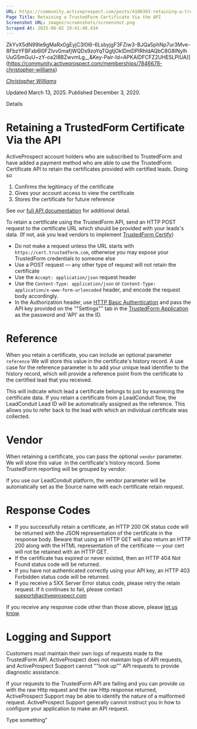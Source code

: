 ```yaml
---
URL: https://community.activeprospect.com/posts/4100303-retaining-a-trustedform-certificate-via-the-api
Page Title: Retaining a TrustedForm Certificate Via the API
Screenshot URL: images/screenshots/screenshot.png
Scraped At: 2025-06-02 19:41:48.434
---
```

ZkYvX5dN99Ie9gMaRx0gEyjC3l0l6-6LsbyjgF3FZiw3-BJQa5phNp7ur3Mve-8FbzYFBFxb6l0FZlvv0mafjWQDs9zoYqTQgtjOkIDmDPIRhldAQbC8G8INylhUuGSmGuU~zY-oa2l8BZwvmLg__&Key-Pair-Id=APKAIDFCFZ2UHE5LPIUA)](https://community.activeprospect.com/memberships/7846678-christopher-williams)

[_Christopher Williams_](https://community.activeprospect.com/memberships/7846678-christopher-williams)

Updated March 13, 2025. Published December 3, 2020.

Details

# Retaining a TrustedForm Certificate Via the API

ActiveProspect account holders who are subscribed to TrustedForm and have added a payment method who are able to use the TrustedForm Certificate API to retain the certificates provided with certified leads. Doing so

1. Confirms the legitimacy of the certificate
2. Gives your account access to view the certificate
3. Stores the certificate for future reference


See our [full API documentation](https://developers.activeprospect.com/docs/trustedform/api/v4.0/tag/Certificate-URL/) for additional detail.

To retain a certificate using the TrustedForm API, send an HTTP POST request to the certificate URL which should be provided with your leads's data. (If not, ask you lead vendors to implement [TrustedForm Certify](https://activeprospect.com/trustedform/certify))

- Do not make a request unless the URL starts with `https://cert.trustedform.com`, otherwise you may expose your TrustedForm credentials to someone else
- Use a POST request — any other type of request will not retain the certificate
- Use the `Accept: application/json` request header
- Use the `Content-Type: application/json` or `Content-Type: application/x-www-form-urlencoded` header, and encode the request body accordingly.
- In the Authorization header, use [HTTP Basic Authentication](https://en.wikipedia.org/wiki/Basic_access_authentication) and pass the API key provided on the ""Settings"" tab in the [TrustedForm Application](https://app.trustedform.com/#settings) as the password and 'API' as the ID.

# Reference

When you retain a certificate, you can include an optional parameter `reference` We will store this value in the certificate's history record. A use case for the reference parameter is to add your unique lead identifier to the history record, which will provide a reference point from the certificate to the certified lead that you received.

This will indicate which lead a certificate belongs to just by examining the certificate data. If you retain a certificate from a LeadConduit flow, the LeadConduit Lead ID will be automatically assigned as the reference. This allows you to refer back to the lead with which an individual certificate was collected.

# Vendor

When retaining a certificate, you can pass the optional `vendor` parameter. We will store this value  in the certificate's history record. Some TrustedForm reporting will be grouped by vendor.

If you use our LeadConduit platform, the vendor parameter will be automatically set as the Source name with each certificate retain request.

# Response Codes

- If you successfully retain a certificate, an HTTP 200 OK status code will be returned with the JSON representation of the certificate in the response body. Beware that using an HTTP GET will also return an HTTP 200 along with the HTML representation of the certificate — your cert will not be retained with an HTTP GET.
- If the certificate has expired or never existed, then an HTTP 404 Not Found status code will be returned.
- If you have not authenticated correctly using your API key, an HTTP 403 Forbidden status code will be returned.
- If you receive a 5XX Server Error status code, please retry the retain request. If it continues to fail, please contact support@activeprospect.com

If you receive any response code other than those above, please [let us know](mailto:support@activeprospect.com).

# Logging and Support

Customers must maintain their own logs of requests made to the TrustedForm API. ActiveProspect does not maintain logs of API requests, and ActiveProspect Support cannot ""look up"" API requests to provide diagnostic assistance.

If your requests to the TrustedForm API are failing and you can provide us with the raw Http request and the raw Http response returned, ActiveProspect Support may be able to identify the nature of a malformed request. ActiveProspect Support generally cannot instruct you in how to configure your application to make an API request.

Type something"

